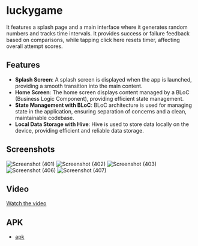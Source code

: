 # luckygame

 It features a splash page and a main interface where it generates random numbers and tracks time intervals. It provides success or failure feedback based on comparisons, while tapping click here resets timer, affecting overall attempt scores.
 
 ## Features

- **Splash Screen**: A splash screen is displayed when the app is launched, providing a smooth transition into the main content.
- **Home Screen**: The home screen displays content managed by a BLoC (Business Logic Component), providing efficient state management.
- **State Management with BLoC**: BLoC architecture is used for managing state in the application, ensuring separation of concerns and a clean, maintainable codebase.
- **Local Data Storage with Hive**: Hive is used to store data locally on the device, providing efficient and reliable data storage.

## Screenshots
![Screenshot (401)](https://github.com/archit27-uo/lucky-game-app/assets/75472988/fcb4e0ec-2fac-496d-ae8a-a2131251a701)
![Screenshot (402)](https://github.com/archit27-uo/lucky-game-app/assets/75472988/106753fc-2641-4bc6-a5fc-6a0658b54a42)
![Screenshot (403)](https://github.com/archit27-uo/lucky-game-app/assets/75472988/d3fbfdfe-b525-4a41-accd-d5c17459d74f)
![Screenshot (406)](https://github.com/archit27-uo/lucky-game-app/assets/75472988/198e0161-1115-4e9f-bc89-c2cade076da8)
![Screenshot (407)](https://github.com/archit27-uo/lucky-game-app/assets/75472988/38acd43d-99d2-40ee-b594-4a07f807aeae)


## Video

[Watch the video](https://youtube.com/shorts/mY4A6l3Xaz4?feature=shared)

## APK
  
  - [apk](https://drive.google.com/file/d/1ZUzevROKd1uOwoTzTrgWn3cxBPF97wvy/view?usp=sharing)
